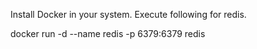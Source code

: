 Install Docker in your system.
Execute following for redis.

docker run -d --name redis -p 6379:6379 redis
